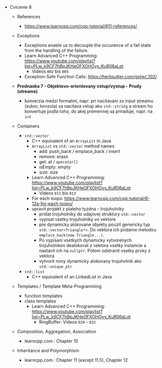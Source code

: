 - Cvicenie 8
    - References
        - https://www.learncpp.com/cpp-tutorial/611-references/
    - Exceptions
        - Exceptions enable us to decouple the occurence of a fail state from the handling of the failure.
        - Learn Advanced C++ Programming: https://www.youtube.com/playlist?list=PLw_k9CF7hBpJKHeOFXOHOyy_KuR06aLqt
            - Videos `002` bis `005`
        - Exception-Safe Function Calls: https://herbsutter.com/gotw/_102/
    - **Prednaska 7 - Objektovo-orientovany vstup/vystup - Prudy (streams)**
        - konverzia medzi formatmi, napr. pri nacitavani zo input streamu (subor, konzola) sa nacitava vstup ako `std::string` a stream ho konvertuje podla toho, do akej premennej sa priraduje, napr. na `int`
    - Containers
        - `std::vector`
            - C++ equivalent of an `ArrayList` in Java
            - `ArrayList` vs `std::vector` method names
                - add: push_back / emplace_back / insert
                - remove: erase
                - get: at / `operator[]`
                - isEmpty: empty
                - size: size
            - Learn Advanced C++ Programming: https://www.youtube.com/playlist?list=PLw_k9CF7hBpJKHeOFXOHOyy_KuR06aLqt
                - Videos `011` bis `013`
            - For each loops: https://www.learncpp.com/cpp-tutorial/6-12a-for-each-loops/
            - upravit projekt z piateho tyzdna - trojuholniky
                - pridat trojuholniky do udajovej struktury `std::vector`
                - vypisat vsetky trojuholniky vo vektore
                - pre dynamicky alokovane objekty pouzit genericky typ `std::vector<Triangle*>`. Do vektora ich pridame metodou `emplace_back(new Triangle...)`.
                - Po vypisani vsetkych dynamicky vytvorenych trojuholnikov dealokovat z vektora vsetky instancie a nastavit ich na `nullptr`. Potom odstranit vsetky prvky z vektora
                - vytvorit novy dynamicky alokovany trojuholnik ako `std::unique_ptr`
        - `std::list`
            - C++ equivalent of an LinkedList in Java
    - Templates / Template Meta-Programming
        - function templates
        - class templates
            - Learn Advanced C++ Programming: https://www.youtube.com/playlist?list=PLw_k9CF7hBpJKHeOFXOHOyy_KuR06aLqt
                - RingBuffer: Videos `029` - `032`

    - Composition, Aggregation, Association
        - learncpp.com : Chapter 10
    - Inheritance and Polymorphism
        - learncpp.com : Chapter 11 (except 11.5), Chapter 12